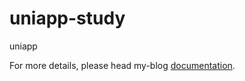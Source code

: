 # uniapp-study
uniapp

For more details, please head my-blog [documentation](https://dsh225.github.io/my-blog/2023/08/11/uniapp从入门到进阶/).